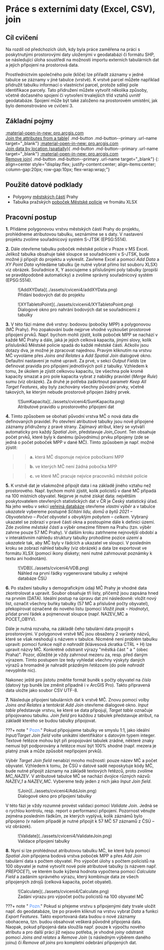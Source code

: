 # Práce s externími daty (Excel, CSV), join

## Cíl cvičení

Na rozdíl od předchozích úloh, kdy byla práce zaměřena na práci s poskytnutými prostorovými daty uloženými v geodatabázi či formátu SHP, se následující úloha soustředí na možnosti importu externích tabulárních dat a jejich připojení na prostorová data.

Prostřednictvím společného pole (klíče) lze přiřadit záznamy v jedné tabulce se záznamy v jiné tabulce (vrstvě). K vrstvě parcel můžete například přidružit tabulku informací o vlastnictví parcel, protože sdílejí pole identifikace parcely. Tato přidružení můžete vytvořit několika způsoby, včetně dočasného spojení či vytvoření trvalejších tříd vztahů uvnitř geodatabáze. Spojení může být také založeno na prostorovém umístění, jak bylo demonstrováno ve cvičení 3.

## Základní pojmy

[<span>:material-open-in-new: pro.arcgis.com</span><br>Join the attributes from a table](https://pro.arcgis.com/en/pro-app/latest/help/data/tables/joins-and-relates.htm#GUID-39C9610A-6A73-4985-ADB8-7354EA9DB8BF){ .md-button .md-button--primary .url-name target="_blank"}
[<span>:material-open-in-new: pro.arcgis.com</span><br>Join data by location (spatially)](https://pro.arcgis.com/en/pro-app/latest/help/data/tables/joins-and-relates.htm#GUID-7B11EAA4-35E0-4B8D-AFB6-4A435761574B){ .md-button .md-button--primary .url-name target="_blank"}
[<span>:material-open-in-new: pro.arcgis.com</span><br>Remove join](https://pro.arcgis.com/en/pro-app/latest/help/data/tables/joins-and-relates.htm#ESRI_SECTION1_6507320BCB1E45219A88F1AA0A24F7B9){ .md-button .md-button--primary .url-name target="_blank"}
{: align=center style="display:flex; justify-content:center; align-items:center; column-gap:20px; row-gap:10px; flex-wrap:wrap;"}


## Použité datové podklady

- Polygony [městských částí](../assets/cviceni4/MESTSKECASTI.zip) Prahy
- Tabulka pražských [poboček Městské policie](../assets/cviceni4/objekty_MPP.xlsx) ve fromátu XLSX

## Pracovní postup

**1.** Přidáme polygonovou vrstvu městských částí Prahy do projektu, prohlédneme atributovou tabulku, seznámíme se s daty. V nastavení projektu zvolíme souřadnicový systém S-JTSK (EPSG:5514).

**2.** Dále otevřeme tabulku poboček městské policie v Praze v MS Excel. Jelikož tabulka obsahuje také sloupce se souřadnicemi v S-JTSK, bude možné ji připojit do projektu a vykreslit. Zavřeme Excel a pomocí *Add Data* a *XY Point Data* vyhledáme tabulku (je nutné vybrat přímo list souboru XLSX) viz obrázek. Souřadnice X, Y asociujeme s příslušnými poly tabulky (propíší se pravděpodobně automaticky) a zvolíme správný souřadnicový systém (EPSG:5514).

<figure markdown>
  ![AddXYData](../assets/cviceni4/addXYData.png)
  <figcaption>Přidání bodových dat do projektu</figcaption>
</figure>

<figure markdown>
  ![XYTabletoPoint](../assets/cviceni4/XYTabletoPoint.png)
  <figcaption>Dialogové okno pro nahrání bodových dat se souřadnicemi z tabulky</figcaption>
</figure>

**3.** V této fázi máme dvě vrstvy: bodovou (pobočky MPP) a polygonovou (MČ Prahy). Pro zopakování bude nejprve vhodné vyzkoušet prostorové připojení prvků. Např. bychom mohli zjistit, kolik poboček MPP se nachází v každé MČ Prahy a dále, jaká je jejich celková kapacita, jinými slovy, kolik příslušníků Městské policie spadá do každé městské části. Ačkoliv jsou dotazy dva, je možné je zpracovat najednou. Pravým kliknutím na vrstvu MČ vyvoláme přes *Joins and Relates* a *Add Spatial Join* dialogové okno. Defaultní nastavení je nutné upravit. Za prvé, v sekci *Output Fields* lze definovat pravidla pro připojení jednotlivých polí z tabulky. Vzhledem k tomu, že úkolem je zjistit celkovou kapacitu, lze všechna pole kromě kapacity smazat a pro pole kapacita vybrat z nabídky pravidel (*Merge Rule*) sumu (viz obrázek). Za druhé je potřeba zaškrtnout parametr *Keep All Target Features*, aby byly zachovány všechny původní prvky, včetně takových, ke kterým nebude prostorově připojen žádný prvek.

<figure markdown>
  ![SumKapacita](../assets/cviceni4/SumKapacita.png)
  <figcaption>Atributové pravidlo u prostorového připojení dat</figcaption>
</figure>

**4.** Tímto způsobem se obohatí původní vrstva MČ o nová data dle definovaných pravidel. Po otevření atributové tabulky jsou nově připojené záznamy přidruženy z pravé strany. Zajímavý atribut, který se vytváří automaticky pro každý *Spatial Join*, představuje *Join_Count*. Ten obsahuje počet prvků, které byly k danému (původnímu) prvku připojeny (zde se jedná o počet poboček MPP v dané MČ). Tímto způsobem je např. možné zjistit:

>>**a.** která MČ disponuje nejvíce pobočkami MPP

>>**b.** ve kterých MČ není žádná pobočka MPP

>>**c.** ve které MČ pracuje nejvíce pracovníků městské policie

**5.** K vrstvě dat je všakmožné připojit data i na základě jiného vztahu než prostorového. Např. bychom mohli zjistit, kolik policistů v dané MČ připadá na 100 místních obyvatel. Nejprve je nutné získat data: největším poskytovatelem otevřených statistických dat v ČR je Český statistický úřad. Na jeho webu v sekci [veřejná databáze](https://vdb.czso.cz/) otevřeme *vlastní výběr* a v tabulce *ukazatele* vybereme postupně *Sčítání lidu, domů a bytů 2021 – Obyvatelstvo – Počet obyvatel s obvyklým pobytem – celkem*. Vybraný ukazatel se zobrazí v pravé části okna a postoupíme dále k definici území. Zde zvolíme *městské části* a výběr omezíme filtrem na Prahu (tzn. výběr zahrne pouze 57 MČ Prahy). V dalším kroku zatrhneme nejnovější období a v interaktivním náhledu struktury tabulky prohodíme pozice *území* a *ukazatele* tak, aby MČ byly v řádcích a ukazatel ve sloupci. V posledním kroku se zobrazí náhled tabulky (viz obrázek) a data lze exportovat ve formátu XLSX (pomocí ikony diskety; není nutné zahrnouvat poznámky k textu ani hodnotám).

<figure markdown>
  ![VDB](../assets/cviceni4/VDB.png)
  <figcaption>Náhled na první řádky vygenerované tabulky z veřejné databáze ČSÚ</figcaption>
</figure>

**6.** Po stažení tabulky s demografickým údaji MČ Prahy je vhodné data zkontrolovat a upravit. Soubor obsahuje tři listy, přičemž jsou zapsána hned na prvním (DATA). Ideální postup na úpravu dat zní následovně: vložit nový list, označit všechny buňky tabulky (57 MČ a příslušné počty obyvatel), překopírovat označené do nového listu (pomocí *Vložit jinak – Hodnoty*), přidat první řádek a pojmenovat sloupce (např. NAZEV_MC a POCET_OBYV).

Dále je nutná rozvaha, na základě čeho tabulární data propojit s prostorovými. V polygonové vrstvě MČ jsou obsaženy 2 varianty názvů, které se však neshodují s názvem v tabulce. Nicméně není problém tabulku upravit: pomocí funkce *najít a nahradit* (klávesová zkratka CTRL + H) lze upravit názvy MČ. Konkrétně odstranit výrazy "městká část " a " (obec Praha)". Pozor, důležité je vždy zahrnout mezeru za, resp. před daným výrazem. Tímto postupem lze tedy vyhledat všechny výskyty daných výrazů a hromadně je nahradit prázdným řetězcem (do pole *nahradit* nevyplníte nic).

Nakonec ještě pro jistotu změňte formát buněk s počty obyvatel na *číslo* (datový typ buněk lze změnit případně i v ArcGIS Pro). Takto připravená data uložte jako soubor CSV UTF-8.

**7.** Následuje připojení tabulárních dat k vrstvě MČ. Znovu pomocí volby *Joins and Relates* a tentokrát *Add Join* otevřeme dialogové okno. *Input table* představuje vrstvu, ke které se data připojují, *Target table* označuje připojovanou tabulku. *Join field* pro každou z tabulek představuje atribut, na základě kterého se budou tabulky připojovat.

???+ note "&nbsp;<span style="color:#448aff">Pozn.</span>"
      Pokud připojujeme tabulky ve smyslu 1:1, jako ideální *Input/Target Join field* volte unikátní identifikátor s datovým typem integer. Textové řetězce mohou být při propojování tabulek zrádné, některé znaky nemusí být podporovány a řetězce musí být 100% shodné (např. mezera je platný znak a může způsobit nepřipojení prvků).

Výběr *Target Join field* nenabízí mnoho možností: pouze název MČ a počet obyvatel. Vzhledem k tomu, že ČSÚ v datové sadě neposkytuje kódy MČ, bude nutné připojit záznamy na základě textových řetězců, proto zvolíme *MC_NAZEV*. V atributové tabulce MČ se nachází dvojice různých názvů: *NAZEV_1* a *NAZEV_MC*. Vybereme tedy jeden z nich jako *Input Join field*.

<figure markdown>
  ![Join](../assets/cviceni4/AddJoin.png)
  <figcaption>Dialogové okno pro připojení tabulky</figcaption>
</figure>

V této fázi je vždy rozumné provést validaci pomocí *Validate Join*. Jedná se o rychlou kontrolu, resp. report o performanci připojení. Pozornost věnujte zejména posledním řádkům, ze kterých vyplývá, kolik záznámů bylo připojeno (v našem případě je nutné připojit k 57 MČ 57 záznamů z ČSÚ – viz obrázek).

<figure markdown>
  ![Validate](../assets/cviceni4/ValidateJoin.png)
  <figcaption>Validace připojení tabulky</figcaption>
</figure>

**8.** Nyní si lze prohlédnout atributovou tabulku MČ, ke které byla pomocí *Spatial Join* připojena bodová vrstva poboček MPP a přes *Add Join* tabulární data s počtem obyvatel. Pro výpočet úlohy s počtem policistů na 100 obyvatel je nutné vytvořit nové pole atributové tabulky (s názvem např. *PREPOCET*), ve kterém bude kýžená hodnota vypočtena pomocí *Calculate Field* a zadáním správného výrazu, který kombinuje data ze všech připojených zdrojů (celková kapacita, počet obyatel).

<figure markdown>
  ![Calculate](../assets/cviceni4/Calculate.png)
  <figcaption>Zadání výrazu pro výpočet počtu policistů na 100 obyvatel MČ</figcaption>
</figure>

???+ note "&nbsp;<span style="color:#448aff">Pozn.</span>"
      Pokud si přejeme vrstvu s připojenými daty trvale uložit např. do geodatabáze, lze po pravém kliknutí na vrstvu vybrat *Data* a funkci *Export Features*. Takto exportovaná data budou o nové záznamy obohacena, tzn. budou obsahovat veškerá původně připojená data. Naopak, pokud připojená data sloužila např. pouze k výpočtu nového atributu a pro další práci již nejsou potřeba, je vhodné *joiny* odstranit pomocí *Joins and relates* a *Remove Join* (s následným výběrem daného joinu) či *Remove all joins* pro kompletní odebrání připojených dat.